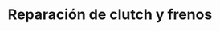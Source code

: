 ---
title: "Reparación de clutch y frenos"
url: /metepec/reparacion-de-clutch-y-frenos/
shop: reparación de automóviles
---